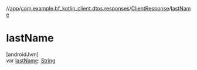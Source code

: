 //[app](../../../index.md)/[com.example.bf_kotlin_client.dtos.responses](../index.md)/[ClientResponse](index.md)/[lastName](last-name.md)

# lastName

[androidJvm]\
var [lastName](last-name.md): [String](https://kotlinlang.org/api/latest/jvm/stdlib/kotlin/-string/index.html)
